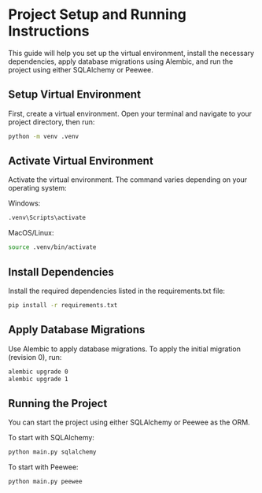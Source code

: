 # Project Setup and Running Instructions

This guide will help you set up the virtual environment, install the necessary dependencies, apply database migrations using Alembic, and run the project using either SQLAlchemy or Peewee.

## Setup Virtual Environment

First, create a virtual environment. Open your terminal and navigate to your project directory, then run:

```bash
python -m venv .venv
```
## Activate Virtual Environment
Activate the virtual environment. The command varies depending on your operating system:

Windows:

```bash
.venv\Scripts\activate
```
MacOS/Linux:

```bash
source .venv/bin/activate
```
## Install Dependencies
Install the required dependencies listed in the requirements.txt file:

```bash
pip install -r requirements.txt
```
## Apply Database Migrations
Use Alembic to apply database migrations. To apply the initial migration (revision 0), run:

```bash
alembic upgrade 0
alembic upgrade 1
```
## Running the Project
You can start the project using either SQLAlchemy or Peewee as the ORM.

To start with SQLAlchemy:

```bash
python main.py sqlalchemy
```
To start with Peewee:

```bash
python main.py peewee
```
